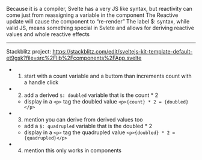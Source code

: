 Because it is a compiler, Svelte has a very JS like syntax, but reactivity can come just from reassigning a variable in the component
The Reactive update will cause the component to “re-render”
The label $: syntax, while valid JS, means something special in Svlete and allows for deriving reactive values and whole reactive effects

---

Stackblitz project:
https://stackblitz.com/edit/sveltejs-kit-template-default-et9gsk?file=src%2Flib%2Fcomponents%2FApp.svelte

- 1. start with a count variable and a buttom than increments count with a handle click
- 2. add a derived `$: doubled` variable that is the count \* 2
  - display in a `<p>` tag the doubled value `<p>{count} * 2 = {doubled}</p>`
- 3. mention you can derive from derived values too
  - add a `$: quadrupled` variable that is the doubled \* 2
  - display in a `<p>` tag the quadrupled value `<p>{doubled} * 2 = {quadrupled}</p>`
- 4. mention this only works in components
